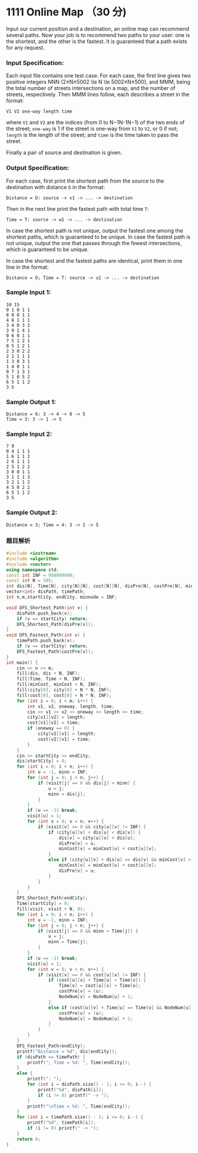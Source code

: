 # 1111 Online Map （30 分)

Input our current position and a destination, an online map can recommend several paths. Now your job is to recommend two paths to your user: one is the shortest, and the other is the fastest. It is guaranteed that a path exists for any request.

### Input Specification:

Each input file contains one test case. For each case, the first line gives two positive integers NNN (2≤N≤5002 \\le N \\le 5002≤N≤500), and MMM, being the total number of streets intersections on a map, and the number of streets, respectively. Then MMM lines follow, each describes a street in the format:

    V1 V2 one-way length time
    

where `V1` and `V2` are the indices (from 0 to N−1N-1N−1) of the two ends of the street; `one-way` is 1 if the street is one-way from `V1` to `V2`, or 0 if not; `length` is the length of the street; and `time` is the time taken to pass the street.

Finally a pair of source and destination is given.

### Output Specification:

For each case, first print the shortest path from the source to the destination with distance `D` in the format:

    Distance = D: source -> v1 -> ... -> destination
    

Then in the next line print the fastest path with total time `T`:

    Time = T: source -> w1 -> ... -> destination
    

In case the shortest path is not unique, output the fastest one among the shortest paths, which is guaranteed to be unique. In case the fastest path is not unique, output the one that passes through the fewest intersections, which is guaranteed to be unique.

In case the shortest and the fastest paths are identical, print them in one line in the format:

    Distance = D; Time = T: source -> u1 -> ... -> destination
    

### Sample Input 1:

    10 15
    0 1 0 1 1
    8 0 0 1 1
    4 8 1 1 1
    3 4 0 3 2
    3 9 1 4 1
    0 6 0 1 1
    7 5 1 2 1
    8 5 1 2 1
    2 3 0 2 2
    2 1 1 1 1
    1 3 0 3 1
    1 4 0 1 1
    9 7 1 3 1
    5 1 0 5 2
    6 5 1 1 2
    3 5
    

### Sample Output 1:

    Distance = 6: 3 -> 4 -> 8 -> 5
    Time = 3: 3 -> 1 -> 5
    

### Sample Input 2:

    7 9
    0 4 1 1 1
    1 6 1 1 3
    2 6 1 1 1
    2 5 1 2 2
    3 0 0 1 1
    3 1 1 1 3
    3 2 1 1 2
    4 5 0 2 2
    6 5 1 1 2
    3 5
    

### Sample Output 2:

    Distance = 3; Time = 4: 3 -> 2 -> 5

### 题目解析

```C++
#include <iostream>
#include <algorithm>
#include <vector>
using namespace std;
const int INF = 999999999;
const int N = 505;
int dis[N], Time[N], city[N][N], cost[N][N], disPre[N], costPre[N], minCost[N], NodeNum[N],visit[N];
vector<int> disPath, timePath;
int n,m,startCity, endCity, minnode = INF;

void DFS_Shortest_Path(int v) {
	disPath.push_back(v);
	if (v == startCity) return;
	DFS_Shortest_Path(disPre[v]);
}
void DFS_Fastest_Path(int v) {
	timePath.push_back(v);
	if (v == startCity) return;
	DFS_Fastest_Path(costPre[v]);
}
int main() {
	cin >> n >> m;
	fill(dis, dis + N, INF);
	fill(Time, Time + N, INF);
	fill(minCost, minCost + N, INF);
	fill(city[0], city[0] + N * N, INF);
	fill(cost[0], cost[0] + N * N, INF);
	for (int i = 0; i < m; i++) {
		int v1, v2, oneway, length, time;
		cin >> v1 >> v2 >> oneway >> length >> time;
		city[v1][v2] = length;
		cost[v1][v2] = time;
		if (oneway == 0) {
			city[v2][v1] = length;
			cost[v2][v1] = time;
		}
	}
	cin >> startCity >> endCity;
	dis[startCity] = 0;
	for (int i = 0; i < n; i++) {
		int u = -1, minn = INF;
		for (int j = 0; j < n; j++) {
			if (visit[j] == 0 && dis[j] < minn) {
				u = j;
				minn = dis[j];
			}
		}
		if (u == -1) break;
		visit[u] = 1;
		for (int v = 0; v < n; v++) {
			if (visit[v] == 0 && city[u][v] != INF) {
				if (city[u][v] + dis[u] < dis[v]) {
					dis[v] = city[u][v] + dis[u];
					disPre[v] = u;
					minCost[v] = minCost[u] + cost[u][v];
				}
				else if (city[u][v] + dis[u] == dis[v] && minCost[v] > minCost[u] + cost[u][v]) {
					minCost[v] = minCost[u] + cost[u][v];
					disPre[v] = u;
				}
			}
		}
	}
	DFS_Shortest_Path(endCity);
	Time[startCity] = 0;
	fill(visit, visit + N, 0);
	for (int i = 0; i < n; i++) {
		int u = -1, minn = INF;
		for (int j = 0; j < n; j++) {
			if (visit[j] == 0 && minn > Time[j]) {
				u = j;
				minn = Time[j];
			}
		}
		if (u == -1) break;
		visit[u] = 1;
		for (int v = 0; v < n; v++) {
			if (visit[v] == 0 && cost[u][v] != INF) {
				if (cost[u][v] + Time[u] < Time[v]) {
					Time[v] = cost[u][v] + Time[u];
					costPre[v] = (u);
					NodeNum[v] = NodeNum[u] + 1;
				}
				else if (cost[u][v] + Time[u] == Time[v] && NodeNum[u] + 1 < NodeNum[v]) {
					costPre[v] = (u);
					NodeNum[v] = NodeNum[u] + 1;
				}
			}
		}
	}
	DFS_Fastest_Path(endCity);
	printf("Distance = %d", dis[endCity]);
	if (disPath == timePath) {
		printf("; Time = %d: ", Time[endCity]);
	}
	else {
		printf(": ");
		for (int i = disPath.size() - 1; i >= 0; i--) {
			printf("%d", disPath[i]);
			if (i != 0) printf(" -> ");
		}
		printf("\nTime = %d: ", Time[endCity]);
	}
	for (int i = timePath.size() - 1; i >= 0; i--) {
		printf("%d", timePath[i]);
		if (i != 0) printf(" -> ");
	}
	return 0;
}
```
